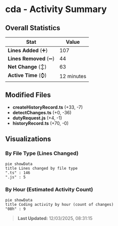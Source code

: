 # cda - Activity Summary 

## Overall Statistics

| Stat                   | Value                                                             |
| ---------------------- | ----------------------------------------------------------------- |
| **Lines Added** (➕)   | 107                                          |
| **Lines Removed** (➖) | 44                                        |
| **Net Change** (↕)    | 63                |
| **Active Time** (⌚)   | 12 minutes |


## Modified Files
- **createHistoryRecord.ts** (+33, -7)
- **detectChanges.ts** (+0, -36)
- **dutyRequest.js** (+4, -1)
- **historyRecord.ts** (+70, -0)

## Visualizations

### By File Type (Lines Changed)

```mermaid
pie showData
title Lines changed by file type
".ts" : 146
".js" : 5
```

### By Hour (Estimated Activity Count)

```mermaid
pie showData
title Coding activity by hour (count of changes)
"08h" : 9
```


> **Last Updated:** 12/03/2025, 08:31:15